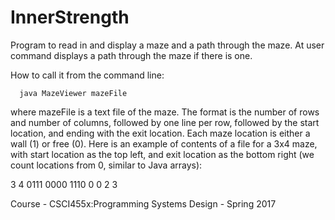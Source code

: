 # InnerStrength


 
 Program to read in and display a maze and a path through the maze. At user
 command displays a path through the maze if there is one.
 
 How to call it from the command line:
 
      java MazeViewer mazeFile
 
 where mazeFile is a text file of the maze. The format is the number of rows
 and number of columns, followed by one line per row, followed by the start location, 
 and ending with the exit location. Each maze location is
 either a wall (1) or free (0). Here is an example of contents of a file for
 a 3x4 maze, with start location as the top left, and exit location as the bottom right
 (we count locations from 0, similar to Java arrays):
  
 3 4 
 0111
 0000
 1110
 0 0
 2 3
 

Course - CSCI455x:Programming Systems Design - Spring 2017
